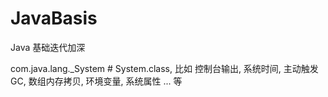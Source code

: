 # JavaBasis

Java 基础迭代加深

com.java.lang._System  # System.class, 比如 控制台输出, 系统时间, 主动触发 GC, 数组内存拷贝, 环境变量, 系统属性 ... 等
